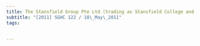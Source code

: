 ```yaml
---
title: The Stansfield Group Pte Ltd (trading as Stansfield College and another v Consumers’ 
subtitle: "[2011] SGHC 122 / 18\_May\_2011"
tags:


---
```


